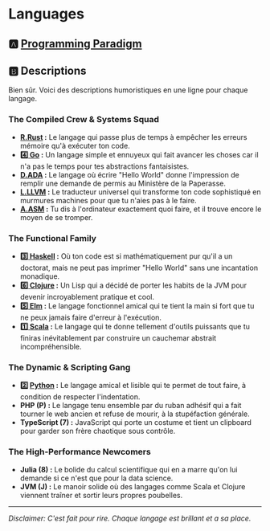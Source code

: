 # Languages

## :a: [Programming Paradigm](0.Programming)

## :b: Descriptions

Bien sûr. Voici des descriptions humoristiques en une ligne pour chaque langage.

### The Compiled Crew & Systems Squad

- **[R.Rust](R.Rust)  :** Le langage qui passe plus de temps à empêcher les erreurs mémoire qu'à exécuter ton code.
- **[:four: Go](4.Go) :** Un langage simple et ennuyeux qui fait avancer les choses car il n'a pas le temps pour tes abstractions fantaisistes.
- **[D.ADA](D.ADA) :** Le langage où écrire "Hello World" donne l'impression de remplir une demande de permis au Ministère de la Paperasse.
- **[L.LLVM](L.LLVM) :** Le traducteur universel qui transforme ton code sophistiqué en murmures machines pour que tu n'aies pas à le faire.
- **[A.ASM](A.ASM) :** Tu dis à l'ordinateur exactement quoi faire, et il trouve encore le moyen de se tromper.

### The Functional Family


- **[:three: Haskell](3.Haskell) :** Où ton code est si mathématiquement pur qu'il a un doctorat, mais ne peut pas imprimer "Hello World" sans une incantation monadique.
- **[:six: Clojure](6.Clojure) :** Un Lisp qui a décidé de porter les habits de la JVM pour devenir incroyablement pratique et cool.
- **[:five: Elm](5.elm) :** Le langage fonctionnel amical qui te tient la main si fort que tu ne peux jamais faire d'erreur à l'exécution.
- **[:one: Scala](1.Scala) :** Le langage qui te donne tellement d'outils puissants que tu finiras inévitablement par construire un cauchemar abstrait incompréhensible.

### The Dynamic & Scripting Gang

- **:two: [Python](2.Python) :** Le langage amical et lisible qui te permet de tout faire, à condition de respecter l'indentation.
- **PHP (P) :** Le langage tenu ensemble par du ruban adhésif qui a fait tourner le web ancien et refuse de mourir, à la stupéfaction générale.
- **TypeScript (7) :** JavaScript qui porte un costume et tient un clipboard pour garder son frère chaotique sous contrôle.

### The High-Performance Newcomers

- **Julia (8) :** Le bolide du calcul scientifique qui en a marre qu'on lui demande si ce n'est que pour la data science.
- **JVM (J) :** Le manoir solide où des langages comme Scala et Clojure viennent traîner et sortir leurs propres poubelles.

***
*Disclaimer: C'est fait pour rire. Chaque langage est brillant et a sa place.*
